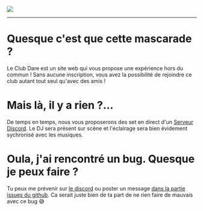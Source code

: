 ![](https://cdn.discordapp.com/attachments/555402600640413713/994205343578066974/Banniere_-_Club_Dare.png)

***

# Quesque c'est que cette mascarade ?

Le Club Dare est un site web qui vous propose une expérience hors du commun ! Sans aucune inscription, vous avez la possibilité de rejoindre ce club autant tout seul qu'avec des amis !

# Mais là, il y a rien ?...

De temps en temps, nous vous proposerons des set en direct d'un [Serveur Discord](https://discord.io/club-dare). Le DJ sera présent sur scène et l'éclairage sera bien évidement sychronisé avec les musiques.

# Oula, j'ai rencontré un bug. Quesque je peux faire ?

Tu peux me prévenir sur [le discord](https://discord.io/club-dare) ou poster un message [dans la partie issues du github](https://github.com/DjRedstone/club-dare/issues). Ca serait juste bien de ta part de ne rien faire de mauvais avec ce bug 😅